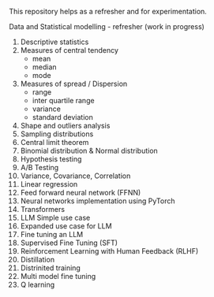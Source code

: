 This repository helps as a refresher and for experimentation.

Data and Statistical modelling - refresher (work in progress)
  1. Descriptive statistics
  2. Measures of central tendency
     * mean
     * median
     * mode
  3. Measures of spread / Dispersion
     * range
     * inter quartile range
     * variance
     * standard deviation
  4. Shape and outliers analysis
  5. Sampling distributions
  6. Central limit theorem
  7. Binomial distribution & Normal distribution
  8. Hypothesis testing
  9. A/B Testing
  10. Variance, Covariance, Correlation
  11. Linear regression
  12. Feed forward neural network (FFNN)
  13. Neural networks implementation using PyTorch
  14. Transformers
  15. LLM Simple use case
  16. Expanded use case for LLM
  17. Fine tuning an LLM
  18. Supervised Fine Tuning (SFT)
  19. Reinforcement Learning with Human Feedback (RLHF)
  20. Distillation
  21. Distrinited training
  22. Multi model fine tuning
  23. Q learning